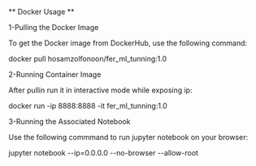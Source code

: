 ** Docker Usage **

1-Pulling the Docker Image

To get the Docker image from DockerHub, use the following command:

docker pull hosamzolfonoon/fer_ml_tunning:1.0

2-Running Container Image

After pullin run it in interactive mode while exposing ip:

docker run -ip 8888:8888 -it fer_ml_tunning:1.0

3-Running the Associated Notebook

Use the following commmand to run jupyter notebook on your browser:

jupyter notebook --ip=0.0.0.0 --no-browser --allow-root
